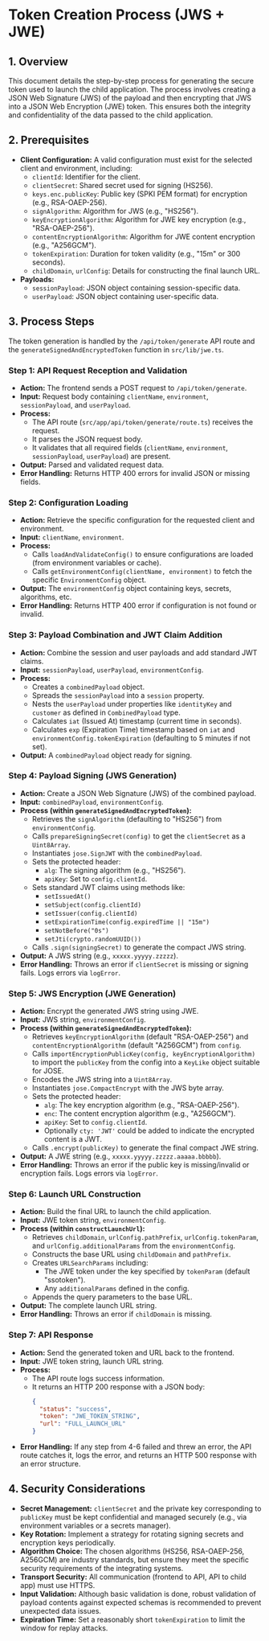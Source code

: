 # Token Creation Process (JWS + JWE)

## 1. Overview

This document details the step-by-step process for generating the secure token used to launch the child application. The process involves creating a JSON Web Signature (JWS) of the payload and then encrypting that JWS into a JSON Web Encryption (JWE) token. This ensures both the integrity and confidentiality of the data passed to the child application.

## 2. Prerequisites

- **Client Configuration:** A valid configuration must exist for the selected client and environment, including:
  - `clientId`: Identifier for the client.
  - `clientSecret`: Shared secret used for signing (HS256).
  - `keys.enc.publicKey`: Public key (SPKI PEM format) for encryption (e.g., RSA-OAEP-256).
  - `signAlgorithm`: Algorithm for JWS (e.g., "HS256").
  - `keyEncryptionAlgorithm`: Algorithm for JWE key encryption (e.g., "RSA-OAEP-256").
  - `contentEncryptionAlgorithm`: Algorithm for JWE content encryption (e.g., "A256GCM").
  - `tokenExpiration`: Duration for token validity (e.g., "15m" or 300 seconds).
  - `childDomain`, `urlConfig`: Details for constructing the final launch URL.
- **Payloads:**
  - `sessionPayload`: JSON object containing session-specific data.
  - `userPayload`: JSON object containing user-specific data.

## 3. Process Steps

The token generation is handled by the `/api/token/generate` API route and the `generateSignedAndEncryptedToken` function in `src/lib/jwe.ts`.

### Step 1: API Request Reception and Validation

- **Action:** The frontend sends a POST request to `/api/token/generate`.
- **Input:** Request body containing `clientName`, `environment`, `sessionPayload`, and `userPayload`.
- **Process:**
  - The API route (`src/app/api/token/generate/route.ts`) receives the request.
  - It parses the JSON request body.
  - It validates that all required fields (`clientName`, `environment`, `sessionPayload`, `userPayload`) are present.
- **Output:** Parsed and validated request data.
- **Error Handling:** Returns HTTP 400 errors for invalid JSON or missing fields.

### Step 2: Configuration Loading

- **Action:** Retrieve the specific configuration for the requested client and environment.
- **Input:** `clientName`, `environment`.
- **Process:**
  - Calls `loadAndValidateConfig()` to ensure configurations are loaded (from environment variables or cache).
  - Calls `getEnvironmentConfig(clientName, environment)` to fetch the specific `EnvironmentConfig` object.
- **Output:** The `environmentConfig` object containing keys, secrets, algorithms, etc.
- **Error Handling:** Returns HTTP 400 error if configuration is not found or invalid.

### Step 3: Payload Combination and JWT Claim Addition

- **Action:** Combine the session and user payloads and add standard JWT claims.
- **Input:** `sessionPayload`, `userPayload`, `environmentConfig`.
- **Process:**
  - Creates a `combinedPayload` object.
  - Spreads the `sessionPayload` into a `session` property.
  - Nests the `userPayload` under properties like `identityKey` and `customer` as defined in `CombinedPayload` type.
  - Calculates `iat` (Issued At) timestamp (current time in seconds).
  - Calculates `exp` (Expiration Time) timestamp based on `iat` and `environmentConfig.tokenExpiration` (defaulting to 5 minutes if not set).
- **Output:** A `combinedPayload` object ready for signing.

### Step 4: Payload Signing (JWS Generation)

- **Action:** Create a JSON Web Signature (JWS) of the combined payload.
- **Input:** `combinedPayload`, `environmentConfig`.
- **Process (within `generateSignedAndEncryptedToken`):**
  - Retrieves the `signAlgorithm` (defaulting to "HS256") from `environmentConfig`.
  - Calls `prepareSigningSecret(config)` to get the `clientSecret` as a `Uint8Array`.
  - Instantiates `jose.SignJWT` with the `combinedPayload`.
  - Sets the protected header:
    - `alg`: The signing algorithm (e.g., "HS256").
    - `apiKey`: Set to `config.clientId`.
  - Sets standard JWT claims using methods like:
    - `setIssuedAt()`
    - `setSubject(config.clientId)`
    - `setIssuer(config.clientId)`
    - `setExpirationTime(config.expiredTime || "15m")`
    - `setNotBefore("0s")`
    - `setJti(crypto.randomUUID())`
  - Calls `.sign(signingSecret)` to generate the compact JWS string.
- **Output:** A JWS string (e.g., `xxxxx.yyyyy.zzzzz`).
- **Error Handling:** Throws an error if `clientSecret` is missing or signing fails. Logs errors via `logError`.

### Step 5: JWS Encryption (JWE Generation)

- **Action:** Encrypt the generated JWS string using JWE.
- **Input:** JWS string, `environmentConfig`.
- **Process (within `generateSignedAndEncryptedToken`):**
  - Retrieves `keyEncryptionAlgorithm` (default "RSA-OAEP-256") and `contentEncryptionAlgorithm` (default "A256GCM") from `config`.
  - Calls `importEncryptionPublicKey(config, keyEncryptionAlgorithm)` to import the `publicKey` from the config into a `KeyLike` object suitable for JOSE.
  - Encodes the JWS string into a `Uint8Array`.
  - Instantiates `jose.CompactEncrypt` with the JWS byte array.
  - Sets the protected header:
    - `alg`: The key encryption algorithm (e.g., "RSA-OAEP-256").
    - `enc`: The content encryption algorithm (e.g., "A256GCM").
    - `apiKey`: Set to `config.clientId`.
    - Optionally `cty: 'JWT'` could be added to indicate the encrypted content is a JWT.
  - Calls `.encrypt(publicKey)` to generate the final compact JWE string.
- **Output:** A JWE string (e.g., `xxxxx.yyyyy.zzzzz.aaaaa.bbbbb`).
- **Error Handling:** Throws an error if the public key is missing/invalid or encryption fails. Logs errors via `logError`.

### Step 6: Launch URL Construction

- **Action:** Build the final URL to launch the child application.
- **Input:** JWE token string, `environmentConfig`.
- **Process (within `constructLaunchUrl`):**
  - Retrieves `childDomain`, `urlConfig.pathPrefix`, `urlConfig.tokenParam`, and `urlConfig.additionalParams` from the `environmentConfig`.
  - Constructs the base URL using `childDomain` and `pathPrefix`.
  - Creates `URLSearchParams` including:
    - The JWE token under the key specified by `tokenParam` (default "ssotoken").
    - Any `additionalParams` defined in the config.
  - Appends the query parameters to the base URL.
- **Output:** The complete launch URL string.
- **Error Handling:** Throws an error if `childDomain` is missing.

### Step 7: API Response

- **Action:** Send the generated token and URL back to the frontend.
- **Input:** JWE token string, launch URL string.
- **Process:**
  - The API route logs success information.
  - It returns an HTTP 200 response with a JSON body:
    ```json
    {
      "status": "success",
      "token": "JWE_TOKEN_STRING",
      "url": "FULL_LAUNCH_URL"
    }
    ```
- **Error Handling:** If any step from 4-6 failed and threw an error, the API route catches it, logs the error, and returns an HTTP 500 response with an error structure.

## 4. Security Considerations

- **Secret Management:** `clientSecret` and the private key corresponding to `publicKey` must be kept confidential and managed securely (e.g., via environment variables or a secrets manager).
- **Key Rotation:** Implement a strategy for rotating signing secrets and encryption keys periodically.
- **Algorithm Choice:** The chosen algorithms (HS256, RSA-OAEP-256, A256GCM) are industry standards, but ensure they meet the specific security requirements of the integrating systems.
- **Transport Security:** All communication (frontend to API, API to child app) must use HTTPS.
- **Input Validation:** Although basic validation is done, robust validation of payload contents against expected schemas is recommended to prevent unexpected data issues.
- **Expiration Time:** Set a reasonably short `tokenExpiration` to limit the window for replay attacks.

